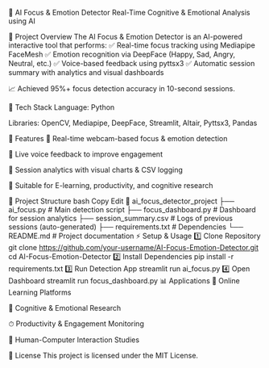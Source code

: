 🧠 AI Focus & Emotion Detector
Real-Time Cognitive & Emotional Analysis using AI




📌 Project Overview
The AI Focus & Emotion Detector is an AI-powered interactive tool that performs:
✅ Real-time focus tracking using Mediapipe FaceMesh
✅ Emotion recognition via DeepFace (Happy, Sad, Angry, Neutral, etc.)
✅ Voice-based feedback using pyttsx3
✅ Automatic session summary with analytics and visual dashboards

📈 Achieved 95%+ focus detection accuracy in 10-second sessions.

🚀 Tech Stack
Language: Python

Libraries: OpenCV, Mediapipe, DeepFace, Streamlit, Altair, Pyttsx3, Pandas

🎯 Features
🔵 Real-time webcam-based focus & emotion detection

🔵 Live voice feedback to improve engagement

🔵 Session analytics with visual charts & CSV logging

🔵 Suitable for E-learning, productivity, and cognitive research

📂 Project Structure
bash
Copy
Edit
📁 ai_focus_detector_project
 ├── ai_focus.py              # Main detection script
 ├── focus_dashboard.py       # Dashboard for session analytics
 ├── session_summary.csv      # Logs of previous sessions (auto-generated)
 ├── requirements.txt         # Dependencies
 └── README.md                # Project documentation
⚡ Setup & Usage
1️⃣ Clone Repository
git clone https://github.com/your-username/AI-Focus-Emotion-Detector.git
cd AI-Focus-Emotion-Detector
2️⃣ Install Dependencies
pip install -r requirements.txt
3️⃣ Run Detection App
streamlit run ai_focus.py
4️⃣ Open Dashboard
streamlit run focus_dashboard.py
📊 Applications
🎥 Online Learning Platforms

🧪 Cognitive & Emotional Research

⏱ Productivity & Engagement Monitoring

🤖 Human-Computer Interaction Studies

📜 License
This project is licensed under the MIT License.
